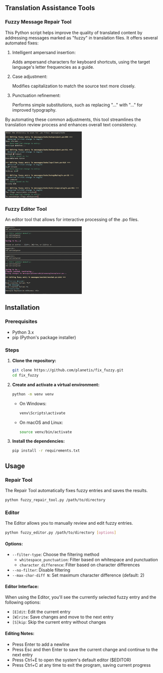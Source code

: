 ## Translation Assistance Tools
### Fuzzy Message Repair Tool

This Python script helps improve the quality of translated content
by addressing messages marked as "fuzzy" in translation files.
It offers several automated fixes:

1. Intelligent ampersand insertion:

   Adds ampersand characters for keyboard shortcuts, using the target
   language's letter frequencies as a guide.

2. Case adjustment:

   Modifies capitalization to match the source text more closely.

3. Punctuation refinement:

   Performs simple substitutions, such as replacing "..." with "…"
   for improved typography.

By automating these common adjustments, this tool streamlines the
translation review process and enhances overall text consistency.

<img src="screenshots/image_1.png" alt="Screenshot of Repair Tool" width="50%" />

### Fuzzy Editor Tool

An editor tool that allows for interactive processing of the .po files.

<img src="screenshots/image_2.png" alt="Screenshot of Editor" width="50%" />

## Installation
### Prerequisites

- Python 3.x
- pip (Python's package installer)

### Steps

1. **Clone the repository:**

   ```sh
   git clone https://github.com/planetis/fix_fuzzy.git
   cd fix_fuzzy
   ```

2. **Create and activate a virtual environment:**

   ```sh
   python -m venv venv
   ```

   - On Windows:
     ```sh
     venv\Scripts\activate
     ```
   - On macOS and Linux:
     ```sh
     source venv/bin/activate
     ```

3. **Install the dependencies:**

   ```sh
   pip install -r requirements.txt
   ```

## Usage
### Repair Tool

The Repair Tool automatically fixes fuzzy entries and saves the results.

```sh
python fuzzy_repair_tool.py /path/to/directory
```

### Editor

The Editor allows you to manually review and edit fuzzy entries.

```sh
python fuzzy_editor.py /path/to/directory [options]
```

#### Options:

- `--filter-type`: Choose the filtering method
  - `whitespace_punctuation`: Filter based on whitespace and punctuation
  - `character_difference`: Filter based on character differences
- `--no-filter`: Disable filtering
- `--max-char-diff N`: Set maximum character difference (default: 2)

#### Editor Interface:

When using the Editor, you'll see the currently selected fuzzy entry and the following options:

- `[E]dit`: Edit the current entry
- `[W]rite`: Save changes and move to the next entry
- `[S]kip`: Skip the current entry without changes

#### Editing Notes:

- Press Enter to add a newline
- Press Esc and then Enter to save the current change and continue to the next entry
- Press Ctrl+E to open the system's default editor ($EDITOR)
- Press Ctrl+C at any time to exit the program, saving current progress
